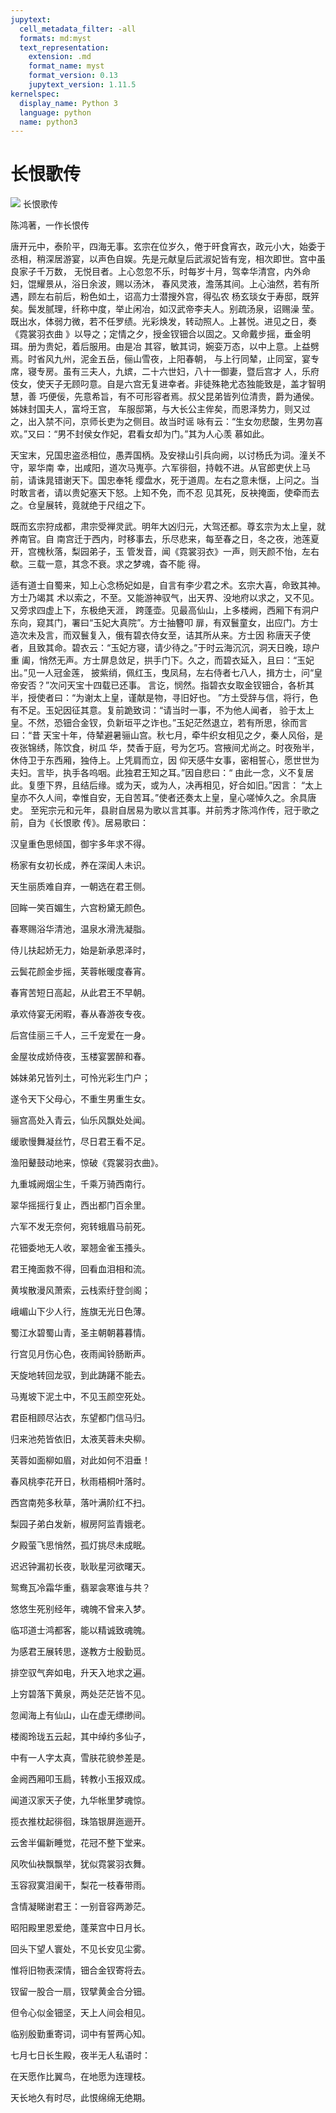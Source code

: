 ```yaml
---
jupytext:
  cell_metadata_filter: -all
  formats: md:myst
  text_representation:
    extension: .md
    format_name: myst
    format_version: 0.13
    jupytext_version: 1.11.5
kernelspec:
  display_name: Python 3
  language: python
  name: python3
---
```

# 长恨歌传

![](image/cover.jpg)
长恨歌传

陈鸿著，一作长恨传

唐开元中，泰阶平，四海无事。玄宗在位岁久，倦于旰食宵衣，政元小大，始委于
丞相，稍深居游宴，以声色自娱。先是元献皇后武淑妃皆有宠，相次即世。宫中虽良家子千万数，
无悦目者。上心忽忽不乐，时每岁十月，驾幸华清宫，内外命妇，馄耀景从，浴日余波，赐以汤沐，
春风灵液，澹荡其间。上心油然，若有所遇，顾左右前后，粉色如土，诏高力士潜搜外宫，得弘农
杨玄琰女于寿邸，既笄矣。鬓发腻理，纤称中度，举止闲冶，如汉武帝李夫人。别疏汤泉，诏赐澡
莹。既出水，体弱力微，若不任罗绩。光彩焕发，转动照人。上甚悦。进见之日，奏《霓裳羽衣曲
》以导之；定情之夕，授金钗钿合以固之。又命戴步摇，垂金明珥。册为贵妃，着后服用。由是冶
其容，敏其词，婉娈万态，以中上意。上益劈焉。时省风九州，泥金五岳，俪山雪夜，上阳春朝，
与上行同辇，止同室，宴专席，寝专房。虽有三夫人，九嫔，二十六世妇，八十一御妻，暨后宫才
人，乐府伎女，使天子无顾叼意。自是六宫无复进幸者。非徒殊艳尤态独能致是，盖才智明慧，善
巧便佞，先意希旨，有不可形容者焉。叔父昆弟皆列位清贵，爵为通侯。姊妹封国夫人，富埒王宫，
车服邸第，与大长公主侔矣，而恩泽势力，则又过之，出入禁不问，京师长吏为之侧目。故当时谣
咏有云：“生女勿悲酸，生男勿喜欢。”又曰：“男不封侯女作妃，君看女却为门。”其为人心羡
慕如此。

天宝末，兄国忠盗丞相位，愚弄国柄。及安禄山引兵向阙，以讨杨氏为词。潼关不守，翠华南
幸，出咸阳，道次马嵬亭。六军徘徊，持戟不进。从官郎吏伏上马前，请诛晁错谢天下。国忠奉牦
缨盘水，死于道周。左右之意未惬，上问之。当时敢言者，请以贵妃塞天下怒。上知不免，而不忍
见其死，反袂掩面，使牵而去之。仓皇展转，竟就绝于尺组之下。

既而玄宗狩成都，肃宗受禅灵武。明年大凶归元，大驾还都。尊玄宗为太上皇，就养南官。自
南宫迁于西内，时移事去，乐尽悲来，每至春之日，冬之夜，池莲夏开，宫槐秋落，梨园弟子，玉
管发音，闻《霓裳羽衣》一声，则天颜不怡，左右欷。三载一意，其念不衰。求之梦魂，杳不能
得。

适有道士自蜀来，知上心念杨妃如是，自言有李少君之术。玄宗大喜，命致其神。方士乃竭其
术以索之，不至。又能游神驭气，出天界、没地府以求之，又不见。又旁求四虚上下，东极绝天涯，
跨蓬壶。见最高仙山，上多楼阙，西厢下有洞户东向，窥其门，署曰“玉妃大真院”。方士抽簪叩
扉，有双鬟童女，出应门。方士造次未及言，而双鬟复入，俄有碧衣侍女至，诘其所从来。方士因
称唐天子使者，且致其命。碧衣云：“玉妃方寝，请少待之。”于时云海沉沉，洞天日晚，琼户重
阖，悄然无声。方士屏息敛足，拱手门下。久之，而碧衣延入，且曰：“玉妃出。”见一人冠金莲，
披紫绡，佩红玉，曳凤舄，左右侍者七八人，揖方士，问“皇帝安否？”次问天宝十四载已还事。
言讫，悯然。指碧衣女取金钗钿合，各析其半，授使者曰：“为谢太上皇，谨献是物，寻旧好也。
”方土受辞与信，将行，色有不足。玉妃因征其意。复前跪致词：“请当时一事，不为他人闻者，
验于太上皇。不然，恐钿合金钗，负新垣平之诈也。”玉妃茫然退立，若有所思，徐而言曰：“昔
天宝十年，侍辇避暑骊山宫。秋七月，牵牛织女相见之夕，秦人风俗，是夜张锦绣，陈饮食，树瓜
华，焚香于庭，号为乞巧。宫掖间尤尚之。时夜殆半，休侍卫于东西厢，独侍上。上凭肩而立，因
仰天感牛女事，密相誓心，愿世世为夫妇。言毕，执手各呜咽。此独君王知之耳。”因自悲曰：“
由此一念，义不复居此。复堕下界，且结后缘。或为天，或为人，决再相见，好合如旧。”因言：
“太上皇亦不久人间，幸惟自安，无自苦耳。”使者还奏太上皇，皇心嗟悼久之。余具唐史。
至宪宗元和元年，县尉自居易为歌以言其事。并前秀才陈鸿作传，冠于歌之前，自为《长恨歌
传》。居易歌曰：

汉皇重色思倾国，御宇多年求不得。

杨家有女初长成，养在深闺人未识。

天生丽质难自弃，一朝选在君王侧。

回眸一笑百媚生，六宫粉黛无颜色。

春寒赐浴华清池，温泉水滑洗凝脂。

侍儿扶起娇无力，始是新承恩泽时，

云鬓花颜金步摇，芙蓉帐暖度春宵。

春宵苦短日高起，从此君王不早朝。

承欢侍宴无闲暇，春从春游夜专夜。

后宫佳丽三千人，三千宠爱在一身。

金屋妆成娇侍夜，玉楼宴罢醉和春。

姊妹弟兄皆列土，可怜光彩生门户；

遂令天下父母心，不重生男重生女。

骊宫高处入青云，仙乐风飘处处闻。

缓歌慢舞凝丝竹，尽日君王看不足。

渔阳鼙鼓动地来，惊破《霓裳羽衣曲》。

九重城阙烟尘生，千乘万骑西南行。

翠华摇摇行复止，西出都门百余里。

六军不发无奈何，宛转蛾眉马前死。

花钿委地无人收，翠翘金雀玉搔头。

君王掩面救不得，回看血泪相和流。

黄埃散漫风萧索，云栈索纡登剑阁；

峨嵋山下少人行，旌旗无光日色薄。

蜀江水碧蜀山青，圣主朝朝暮暮情。

行宫见月伤心色，夜雨闻铃肠断声。

天旋地转回龙驭，到此踌躇不能去。

马嵬坡下泥土中，不见玉颜空死处。

君臣相顾尽沾衣，东望都门信马归。

归来池苑皆依旧，太液芙蓉未央柳。

芙蓉如面柳如眉，对此如何不泪垂！

春风桃李花开日，秋雨梧桐叶落时。

西宫南苑多秋草，落叶满阶红不扫。

梨园子弟白发新，椒房阿监青娥老。

夕殿萤飞思悄然，孤灯挑尽未成眠。

迟迟钟漏初长夜，耿耿星河欲曙天。

鸳鸯瓦冷霜华重，翡翠衾寒谁与共？

悠悠生死别经年，魂魄不曾来入梦。

临邛道士鸿都客，能以精诚致魂魄。

为感君王展转思，遂教方士殷勤觅。

排空驭气奔如电，升天入地求之遍。

上穷碧落下黄泉，两处茫茫皆不见。

忽闻海上有仙山，山在虚无缥缈间。

楼阁玲珑五云起，其中绰约多仙子，

中有一人字太真，雪肤花貌参差是。

金阙西厢叩玉扃，转教小玉报双成。

闻道汉家天子使，九华帐里梦魂惊。

揽衣推枕起徘徊，珠箔银屏迤逦开。

云舍半偏新睡觉，花冠不整下堂来。

风吹仙袂飘飘举，犹似霓裳羽衣舞。

玉容寂寞泪阑干，梨花一枝春带雨。

含情凝睇谢君王：一别音容两渺茫。

昭阳殿里恩爱绝，蓬莱宫中日月长。

回头下望人寰处，不见长安见尘雾。

惟将旧物表深情，钿合金钗寄将去。

钗留一股合一扇，钗擘黄金合分钿。

但令心似金钿坚，天上人间会相见。

临别殷勤重寄词，词中有誓两心知。

七月七日长生殿，夜半无人私语时：

在天愿作比翼鸟，在地愿为连理枝。

天长地久有时尽，此恨绵绵无绝期。

